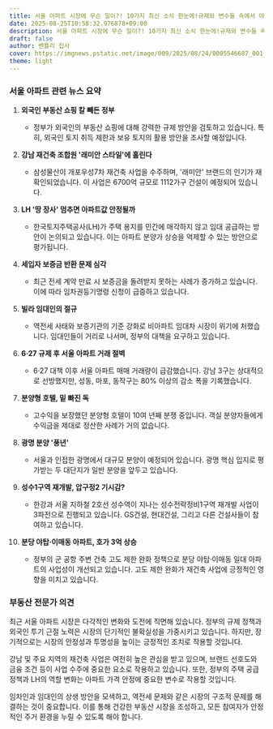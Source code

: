 ```yaml
---
title: 서울 아파트 시장에 무슨 일이?! 10가지 최신 소식 한눈에!규제와 변수들 속에서 아파트 시장은 어떻게 될까?
date: 2025-08-25T10:58:32.976878+09:00
description: 서울 아파트 시장에 무슨 일이?! 10가지 최신 소식 한눈에!규제와 변수들 속에서 아파트 시장은 어떻게 될까?
draft: false
author: 벤틀리 집사
cover: https://imgnews.pstatic.net/image/009/2025/08/24/0005546687_001_20250825080112526.png
theme: light
---
```


### 서울 아파트 관련 뉴스 요약

1. **외국인 부동산 쇼핑 칼 빼든 정부**
   - 정부가 외국인의 부동산 쇼핑에 대해 강력한 규제 방안을 검토하고 있습니다. 특히, 외국인 토지 취득 제한과 보유 토지의 활용 방안을 조사할 예정입니다.

2. **강남 재건축 조합원 '래미안 스타일'에 홀린다**
   - 삼성물산이 개포우성7차 재건축 사업을 수주하며, '래미안' 브랜드의 인기가 재확인되었습니다. 이 사업은 6700억 규모로 1112가구 건설이 예정되어 있습니다.

3. **LH '땅 장사' 멈추면 아파트값 안정될까**
   - 한국토지주택공사(LH)가 주택 용지를 민간에 매각하지 않고 임대 공급하는 방안이 논의되고 있습니다. 이는 아파트 분양가 상승을 억제할 수 있는 방안으로 평가됩니다.

4. **세입자 보증금 반환 문제 심각**
   - 최근 전세 계약 만료 시 보증금을 돌려받지 못하는 사례가 증가하고 있습니다. 이에 따라 임차권등기명령 신청이 급증하고 있습니다.

5. **빌라 임대인의 절규**
   - 역전세 사태와 보증기관의 기준 강화로 비아파트 임대차 시장이 위기에 처했습니다. 임대인들이 거리로 나서며, 정부의 대책을 요구하고 있습니다.

6. **6·27 규제 후 서울 아파트 거래 절벽**
   - 6·27 대책 이후 서울 아파트 매매 거래량이 급감했습니다. 강남 3구는 상대적으로 선방했지만, 성동, 마포, 동작구는 80% 이상의 감소 폭을 기록했습니다.

7. **분양형 호텔, 밑 빠진 독**
   - 고수익을 보장했던 분양형 호텔이 10여 년째 분쟁 중입니다. 객실 분양자들에게 수익금을 제대로 정산한 사례가 거의 없습니다.

8. **광명 분양 '풍년'**
   - 서울과 인접한 광명에서 대규모 분양이 예정되어 있습니다. 광명 핵심 입지로 평가받는 두 대단지가 일반 분양을 앞두고 있습니다.

9. **성수1구역 재개발, 압구정2 기시감?**
   - 한강과 서울 지하철 2호선 성수역이 지나는 성수전략정비1구역 재개발 사업이 3파전으로 진행되고 있습니다. GS건설, 현대건설, 그리고 다른 건설사들이 참여하고 있습니다.

10. **분당 야탑·이매동 아파트, 호가 3억 상승**
    - 정부의 군 공항 주변 건축 고도 제한 완화 정책으로 분당 야탑·이매동 일대 아파트의 사업성이 개선되고 있습니다. 고도 제한 완화가 재건축 사업에 긍정적인 영향을 미치고 있습니다.

### 부동산 전문가 의견

최근 서울 아파트 시장은 다각적인 변화와 도전에 직면해 있습니다. 정부의 규제 정책과 외국인 투기 근절 노력은 시장의 단기적인 불확실성을 가중시키고 있습니다. 하지만, 장기적으로는 시장의 안정성과 투명성을 높이는 긍정적인 조치로 작용할 것입니다.

강남 및 주요 지역의 재건축 사업은 여전히 높은 관심을 받고 있으며, 브랜드 선호도와 금융 조건 등이 사업 수주에 중요한 요소로 작용하고 있습니다. 또한, 정부의 주택 공급 정책과 LH의 역할 변화는 아파트 가격 안정에 중요한 변수로 작용할 것입니다.

임차인과 임대인의 상생 방안을 모색하고, 역전세 문제와 같은 시장의 구조적 문제를 해결하는 것이 중요합니다. 이를 통해 건강한 부동산 시장을 조성하고, 모든 참여자가 안정적인 주거 환경을 누릴 수 있도록 해야 합니다.